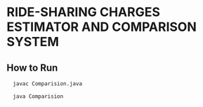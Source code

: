 # RIDE-SHARING CHARGES ESTIMATOR AND COMPARISON SYSTEM

## How to Run 
```Bash
  javac Comparision.java
```
```Bash
  java Comparision
```
